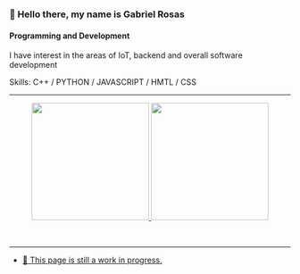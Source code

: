 ### 👋 Hello there, my name is Gabriel Rosas
#### Programming and Development
I have interest in the areas of IoT, backend and overall software development

Skills: C++ / PYTHON / JAVASCRIPT / HMTL / CSS

<hr>

<div align="center">
  <a href="https://github.com/RosasGabriel">
  <img height="210em" src="https://github-readme-stats.vercel.app/api?username=RosasGabriel&show_icons=true&theme=cobalt&include_all_commits=true&count_private=true"/>
  <img height="210em" src="https://github-readme-stats.vercel.app/api/top-langs/?username=RosasGabriel&card_width=370&layout=donut&langs_count=7&theme=cobalt"/>
</div>
  
<br> <hr>     

- 🌱 This page is still a work in progress.
